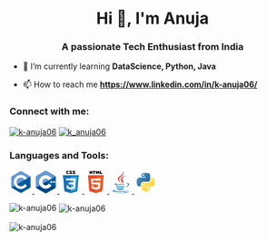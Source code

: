 <h1 align="center">Hi 👋, I'm Anuja</h1>
<h3 align="center">A passionate Tech Enthusiast from India</h3>

- 🌱 I’m currently learning **DataScience, Python, Java**

- 📫 How to reach me **https://www.linkedin.com/in/k-anuja06/**

<h3 align="left">Connect with me:</h3>
<p align="left">
<a href="https://linkedin.com/in/k-anuja06" target="blank"><img align="center" src="https://raw.githubusercontent.com/rahuldkjain/github-profile-readme-generator/master/src/images/icons/Social/linked-in-alt.svg" alt="k-anuja06" height="30" width="40" /></a>
<a href="https://www.hackerrank.com/k_anuja06" target="blank"><img align="center" src="https://raw.githubusercontent.com/rahuldkjain/github-profile-readme-generator/master/src/images/icons/Social/hackerrank.svg" alt="k_anuja06" height="30" width="40" /></a>
</p>

<h3 align="left">Languages and Tools:</h3>
<p align="left"> <a href="https://www.cprogramming.com/" target="_blank" rel="noreferrer"> <img src="https://raw.githubusercontent.com/devicons/devicon/master/icons/c/c-original.svg" alt="c" width="40" height="40"/> </a> <a href="https://www.w3schools.com/cpp/" target="_blank" rel="noreferrer"> <img src="https://raw.githubusercontent.com/devicons/devicon/master/icons/cplusplus/cplusplus-original.svg" alt="cplusplus" width="40" height="40"/> </a> <a href="https://www.w3schools.com/css/" target="_blank" rel="noreferrer"> <img src="https://raw.githubusercontent.com/devicons/devicon/master/icons/css3/css3-original-wordmark.svg" alt="css3" width="40" height="40"/> </a> <a href="https://www.w3.org/html/" target="_blank" rel="noreferrer"> <img src="https://raw.githubusercontent.com/devicons/devicon/master/icons/html5/html5-original-wordmark.svg" alt="html5" width="40" height="40"/> </a> <a href="https://www.java.com" target="_blank" rel="noreferrer"> <img src="https://raw.githubusercontent.com/devicons/devicon/master/icons/java/java-original.svg" alt="java" width="40" height="40"/> </a> <a href="https://www.python.org" target="_blank" rel="noreferrer"> <img src="https://raw.githubusercontent.com/devicons/devicon/master/icons/python/python-original.svg" alt="python" width="40" height="40"/> </a> </p>

<p><img align="left" src="https://github-readme-stats.vercel.app/api/top-langs?username=k-anuja06&show_icons=true&locale=en&layout=compact" alt="k-anuja06" /></p>

<p>&nbsp;<img align="center" src="https://github-readme-stats.vercel.app/api?username=k-anuja06&show_icons=true&locale=en" alt="k-anuja06" /></p>

<p><img align="center" src="https://github-readme-streak-stats.herokuapp.com/?user=k-anuja06&" alt="k-anuja06" /></p>

